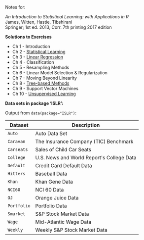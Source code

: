 Notes for:

*An Introduction to Statistical Learning: with Applications in R*  
James, Witten, Hastie, Tibshirani  
Springer; 1st ed. 2013, Corr. 7th printing 2017 edition


**Solutions to Exercises**

* Ch 1 - Introduction
* Ch 2 - [Statistical Learning](ch02/)
* Ch 3 - [Linear Regression](ch03/)
* Ch 4 - Classification
* Ch 5 - Resampling Methods
* Ch 6 - Linear Model Selection & Regularization
* Ch 7 - Moving Beyond Linearity
* Ch 8 - [Tree-based Methods](ch08/)
* Ch 9 - Support Vector Machines
* Ch 10 - [Unsupervised Learning](ch10/)


**Data sets in package ‘ISLR’:**

Output from `data(package="ISLR")`:

Dataset | Description
--- | ---
 `Auto` | Auto Data Set
`Caravan` | The Insurance Company (TIC) Benchmark
`Carseats` | Sales of Child Car Seats
`College` | U.S. News and World Report's College Data
`Default` | Credit Card Default Data
`Hitters` | Baseball Data
`Khan` | Khan Gene Data
`NCI60` | NCI 60 Data
`OJ` | Orange Juice Data
`Portfolio` | Portfolio Data
`Smarket` | S&P Stock Market Data
`Wage` | Mid-Atlantic Wage Data
`Weekly` | Weekly S&P Stock Market Data
